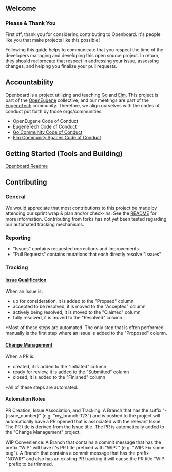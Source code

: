## Welcome

### Please & Thank You

First off, thank you for considering contributing to Openboard. It's people
like you that make projects like this possible!

Following this guide helps to communicate that you respect the time of the 
developers managing and developing this open source project. In return, they 
should reciprocate that respect in addressing your issue, assessing changes, 
and helping you finalize your pull requests.

## Accountability

Openboard is a project utilizing and teaching [Go](https://golang.org) and 
[Elm](https://elm-lang.org). This project is part of the 
[OpenEugene](http://openeugene.org) collective, and our meetings are part of 
the [EugeneTech](https://eugenetech.org) community. Therefore, we align 
ourselves with the codes of conduct put forth by those orgs/communities.

- OpenEugene Code of Conduct
- EugeneTech Code of Conduct
- [Go Community Code of Conduct](https://golang.org/conduct)
- [Elm Community Spaces Code of Conduct](https://github.com/elm-community/discussions/blob/master/code-of-conduct.md)

## Getting Started (Tools and Building)

[Openboard Readme](https://github.com/OpenEugene/openboard/blob/main/README.md)

## Contributing

### General

We would appreciate that most contributions to this project be made by attending
our sprint wrap & plan and/or check-ins. See the
[README](https://github.com/OpenEugene/openboard/blob/main/README.md) for more 
information. Contributing from forks has not yet been tested regarding our
automated tracking mechanisms.

### Reporting

- "Issues" contains requested corrections and improvements.
- "Pull Requests" contains mutations that each directly resolve "Issues"

### Tracking

#### [Issue Qualification](https://github.com/OpenEugene/openboard/projects/3)

When an Issue is:
- up for consideration, it is added to the "Propsed" column
- accepted to be resolved, it is moved to the "Accepted" column
- actively being resolved, it is moved to the "Claimed" column
- fully resolved, it is moved to the "Resolved" column

*Most of these steps are automated. The only step that is often performed
manually is the first step where an issue is added to the "Proposed" column.

#### [Change Management](https://github.com/OpenEugene/openboard/projects/1)

When a PR is:
- created, it is added to the "Initiated" column
- ready for review, it is added to the "Submitted" column
- closed, it is added to the "Finished" column

*All of these steps are automated.

#### Automation Notes

PR Creation, Issue Association, and Tracking:
A Branch that has the suffix "-{issue_number}" (e.g. "my_branch-123") and is
pushed to the project will automatically have a PR opened that is associated 
with the relevant Issue. The PR title is derived from the Issue title. The PR is
automatically added to the "Change Management" project.

WIP Convenience:
A Branch that contains a commit message that has the prefix "WIP" will have it's
PR title prefixed with "WIP: " (e.g. "WIP: Fix some bug"). A Branch that
contains a commit message that has the prefix "NOWIP" and also has an existing
PR tracking it will cause the PR title "WIP: " prefix to be trimmed.
